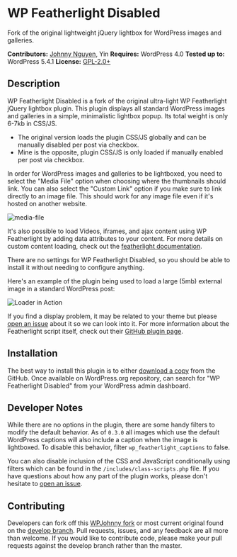 # WP Featherlight Disabled

Fork of the original lightweight jQuery lightbox for WordPress images and galleries.

__Contributors:__ [Johnny Nguyen](https://github.com/wpjohnny), Yin
__Requires:__ WordPress 4.0
__Tested up to:__ WordPress 5.4.1
__License:__ [GPL-2.0+](http://www.gnu.org/licenses/gpl-2.0.html)

## Description ##

WP Featherlight Disabled is a fork of the original ultra-light WP Featherlight jQuery lightbox plugin. This plugin displays all standard WordPress images and galleries in a simple, minimalistic lightbox popup. Its total weight is only 6-7kb in CSS/JS. 

- The original version loads the plugin CSS/JS globally and can be manually disabled per post via checkbox. 
- Mine is the opposite, plugin CSS/JS is only loaded if manually enabled per post via checkbox.

In order for WordPress images and galleries to be lightboxed, you need to select the "Media File" option when choosing where the thumbnails should link. You can also select the "Custom Link" option if you make sure to link directly to an image file. This should work for any image file even if it's hosted on another website.

![media-file](https://cloud.githubusercontent.com/assets/2184093/9620710/8850a71e-50e3-11e5-8c89-065fdd0d367d.jpg)

It's also possible to load Videos, iframes, and ajax content using WP Featherlight by adding data attributes to your content. For more details on custom content loading, check out the [featherlight documentation](https://github.com/noelboss/featherlight/#usage).

There are no settings for WP Featherlight Disabled, so you should be able to install it without needing to configure anything.

Here's an example of the plugin being used to load a large (5mb) external image in a standard WordPress post:

![Loader in Action](https://cloud.githubusercontent.com/assets/2184093/7943635/5ba2155e-092b-11e5-8b97-be5ca8cc77d8.gif)

If you find a display problem, it may be related to your theme but please [open an issue](https://github.com/cipherdevgroup/wp-featherlight/issues) about it so we can look into it. For more information about the Featherlight script itself, check out their [GitHub plugin page](http://noelboss.github.io/featherlight/).

## Installation ##

The best way to install this plugin is to either [download a copy](https://github.com/WPJohnny-plugins/wp-featherlight-disabled) from the GitHub. Once available on WordPress.org repository, can search for "WP Featherlight Disabled" from your WordPress admin dashboard.

## Developer Notes ##

While there are no options in the plugin, there are some handy filters to modify the default behavior. As of `0.3.0` all images which use the default WordPress captions will also include a caption when the image is lightboxed. To disable this behavior, filter `wp_featherlight_captions` to false.

You can also disable inclusion of the CSS and JavaScript conditionally using filters which can be found in the `/includes/class-scripts.php` file. If you have questions about how any part of the plugin works, please don't hesitate to [open an issue](https://github.com/cipherdevgroup/wp-featherlight/issues).

## Contributing ##

Developers can fork off this [WPJohnny fork](https://github.com/WPJohnny-plugins/wp-featherlight-disabled_) or most current original found on the [develop branch](https://github.com/cipherdevgroup/wp-featherlight/tree/develop). Pull requests, issues, and any feedback are all more than welcome. If you would like to contribute code, please make your pull requests against the develop branch rather than the master.
